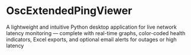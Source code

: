 # OscExtendedPingViewer
A lightweight and intuitive Python desktop application for live network latency monitoring — complete with real-time graphs, color-coded health indicators, Excel exports, and optional email alerts for outages or high latency
